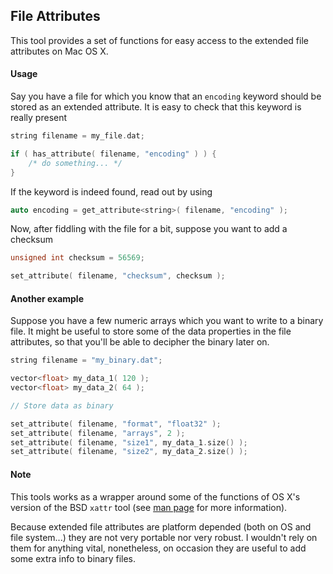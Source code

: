 
## File Attributes

This tool provides a set of functions for easy access to the extended
file attributes on Mac OS X. 

#### Usage
Say you have a file for which you know that an `encoding` keyword should
be stored as an extended attribute. It is easy to check that this keyword
is really present

```cpp
string filename = my_file.dat;

if ( has_attribute( filename, "encoding" ) ) {
    /* do something... */
}
```

If the keyword is indeed found, read out by using

```cpp
auto encoding = get_attribute<string>( filename, "encoding" );
```

Now, after fiddling with the file for a bit, suppose you want to add a
checksum

```cpp
unsigned int checksum = 56569;

set_attribute( filename, "checksum", checksum );
```

#### Another example

Suppose you have a few numeric arrays which you want to write to a
binary file. It might be useful to store some of the data properties in
the file attributes, so that you'll be able to decipher the binary
later on.

```cpp
string filename = "my_binary.dat";

vector<float> my_data_1( 120 );
vector<float> my_data_2( 64 );

// Store data as binary

set_attribute( filename, "format", "float32" );
set_attribute( filename, "arrays", 2 );
set_attribute( filename, "size1", my_data_1.size() );
set_attribute( filename, "size2", my_data_2.size() );

```

#### Note
This tools works as a wrapper around some of the functions of OS X's
version of the BSD `xattr` tool (see [man page][apple-xattr] for more
information).

Because extended file attributes are platform depended (both on OS and
file system...) they are not very portable nor very robust. I wouldn't
rely on them for anything vital, nonetheless, on occasion they are 
useful to add some extra info to binary files.

[apple-xattr]: https://developer.apple.com/library/mac/documentation/Darwin/Reference/ManPages/man1/xattr.1.html

